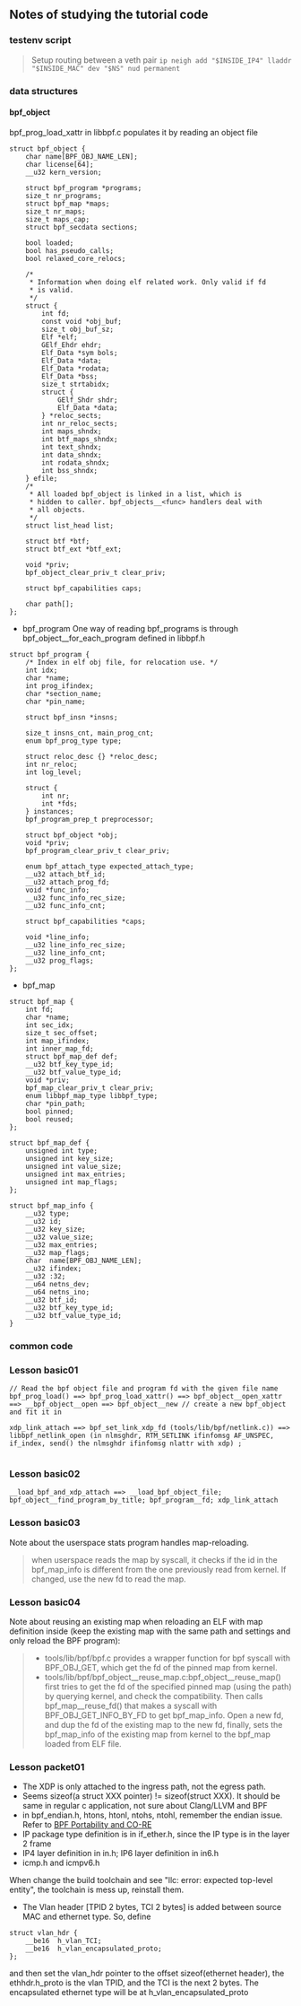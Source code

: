 ## Notes of studying the tutorial code


### testenv script

> Setup routing between a veth pair
`ip neigh add "$INSIDE_IP4" lladdr "$INSIDE_MAC" dev "$NS" nud permanent`

### data structures
#### bpf_object
bpf_prog_load_xattr in libbpf.c populates it by reading an object file
```
struct bpf_object {
	char name[BPF_OBJ_NAME_LEN];
	char license[64];
	__u32 kern_version;

	struct bpf_program *programs;
	size_t nr_programs;
	struct bpf_map *maps;
	size_t nr_maps;
	size_t maps_cap;
	struct bpf_secdata sections;

	bool loaded;
	bool has_pseudo_calls;
	bool relaxed_core_relocs;

	/*
	 * Information when doing elf related work. Only valid if fd
	 * is valid.
	 */
	struct {
		int fd;
		const void *obj_buf;
		size_t obj_buf_sz;
		Elf *elf;
		GElf_Ehdr ehdr;
		Elf_Data *sym bols;
		Elf_Data *data;
		Elf_Data *rodata;
		Elf_Data *bss;
		size_t strtabidx;
		struct {
			GElf_Shdr shdr;
			Elf_Data *data;
		} *reloc_sects;
		int nr_reloc_sects;
		int maps_shndx;
		int btf_maps_shndx;
		int text_shndx;
		int data_shndx;
		int rodata_shndx;
		int bss_shndx;
	} efile;
	/*
	 * All loaded bpf_object is linked in a list, which is
	 * hidden to caller. bpf_objects__<func> handlers deal with
	 * all objects.
	 */
	struct list_head list;

	struct btf *btf;
	struct btf_ext *btf_ext;

	void *priv;
	bpf_object_clear_priv_t clear_priv;

	struct bpf_capabilities caps;

	char path[];
};
```
- bpf_program
One way of reading bpf_programs is through bpf_object__for_each_program defined in libbpf.h
```
struct bpf_program {
	/* Index in elf obj file, for relocation use. */
	int idx;
	char *name;
	int prog_ifindex;
	char *section_name;
	char *pin_name;

	struct bpf_insn *insns;

	size_t insns_cnt, main_prog_cnt;
	enum bpf_prog_type type;

	struct reloc_desc {} *reloc_desc;
	int nr_reloc;
	int log_level;

	struct {
		int nr;
		int *fds;
	} instances;
	bpf_program_prep_t preprocessor;

	struct bpf_object *obj;
	void *priv;
	bpf_program_clear_priv_t clear_priv;

	enum bpf_attach_type expected_attach_type;
	__u32 attach_btf_id;
	__u32 attach_prog_fd;
	void *func_info;
	__u32 func_info_rec_size;
	__u32 func_info_cnt;

	struct bpf_capabilities *caps;

	void *line_info;
	__u32 line_info_rec_size;
	__u32 line_info_cnt;
	__u32 prog_flags;
};
```
- bpf_map
```
struct bpf_map {
	int fd;
	char *name;
	int sec_idx;
	size_t sec_offset;
	int map_ifindex;
	int inner_map_fd;
	struct bpf_map_def def;
	__u32 btf_key_type_id;
	__u32 btf_value_type_id;
	void *priv;
	bpf_map_clear_priv_t clear_priv;
	enum libbpf_map_type libbpf_type;
	char *pin_path;
	bool pinned;
	bool reused;
};

struct bpf_map_def {
	unsigned int type;
	unsigned int key_size;
	unsigned int value_size;
	unsigned int max_entries;
	unsigned int map_flags;
};

struct bpf_map_info {
	__u32 type;
	__u32 id;
	__u32 key_size;
	__u32 value_size;
	__u32 max_entries;
	__u32 map_flags;
	char  name[BPF_OBJ_NAME_LEN];
	__u32 ifindex;
	__u32 :32;
	__u64 netns_dev;
	__u64 netns_ino;
	__u32 btf_id;
	__u32 btf_key_type_id;
	__u32 btf_value_type_id;
}
```
### common code


### Lesson basic01
```
// Read the bpf object file and program fd with the given file name
bpf_prog_load() ==> bpf_prog_load_xattr() ==> bpf_object__open_xattr ==> __bpf_object__open ==> bpf_object__new // create a new bpf_object and fit it in

xdp_link_attach ==> bpf_set_link_xdp_fd (tools/lib/bpf/netlink.c)) ==> libbpf_netlink_open (in nlmsghdr, RTM_SETLINK ifinfomsg AF_UNSPEC, if_index, send() the nlmsghdr ifinfomsg nlattr with xdp) ;


```

### Lesson basic02

```
__load_bpf_and_xdp_attach ==> __load_bpf_object_file; bpf_object__find_program_by_title; bpf_program__fd; xdp_link_attach

```
### Lesson basic03
Note about the userspace stats program handles map-reloading.
> when userspace reads the map by syscall, it checks if the id in the bpf_map_info is different from the one previously read from kernel. If changed, use the new fd to read the map.

### Lesson basic04
Note about reusing an existing map when reloading an ELF with map definition inside (keep the existing map with the same path and settings and only reload the BPF program):
> * tools/lib/bpf/bpf.c provides a wrapper function for bpf syscall with BPF_OBJ_GET, which get the fd of the pinned map from kernel.
> * tools/lib/bpf/bpf_object__reuse_map.c:bpf_object__reuse_map() first tries to get the fd of the specified pinned map (using the path) by querying kernel, and check the compatibility. Then calls bpf_map__reuse_fd() that makes a syscall with BPF_OBJ_GET_INFO_BY_FD to get bpf_map_info. Open a new fd, and dup the fd of the existing map to the new fd, finally, sets the bpf_map_info of the existing map from kernel to the bpf_map loaded from ELF file.


### Lesson packet01

* The XDP is only attached to the ingress path, not the egress path.
* Seems sizeof(a struct XXX pointer) != sizeof(struct XXX). It should be same in regular c application, not sure about Clang/LLVM and BPF
* in bpf_endian.h, htons, htonl, ntohs, ntohl, remember the endian issue. Refer to [BPF Portability and CO-RE](https://facebookmicrosites.github.io/bpf/blog/2020/02/19/bpf-portability-and-co-re.html)
* IP package type definition is in if_ether.h, since the IP type is in the layer 2 frame
* IP4 layer definition in in.h; IP6 layer definition in in6.h
* icmp.h and icmpv6.h

When change the build toolchain and see "llc: error: expected top-level entity", the toolchain is mess up, reinstall them.
* The Vlan header [TPID 2 bytes, TCI 2 bytes] is added between source MAC and ethernet type. So, define
```
struct vlan_hdr {
	__be16	h_vlan_TCI;
	__be16	h_vlan_encapsulated_proto;
};
```
and then set the vlan_hdr pointer to the offset sizeof(ethernet header), the ethhdr.h_proto is the vlan TPID, and the TCI is the next 2 bytes. The encapsulated ethernet type will be at h_vlan_encapsulated_proto
